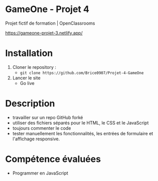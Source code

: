 # GameOne - Projet 4

Projet fictif de formation | OpenClassrooms

https://gameone-projet-3.netlify.app/

# Installation

1. Cloner le repository :
   - `git clone https://github.com/Brice0907/Projet-4-GameOne`
2. Lancer le site
   - Go live

# Description

- travailler sur un repo GitHub forké
- utiliser des fichiers séparés pour le HTML, le CSS et le JavaScript
- toujours commenter le code
- tester manuellement les fonctionnalités, les entrées de formulaire et l'affichage responsive.

# Compétence évaluées

- Programmer en JavaScript
